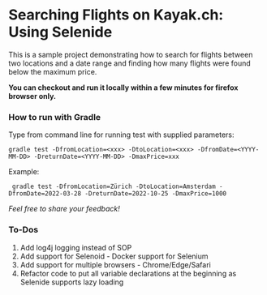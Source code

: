 Searching Flights on Kayak.ch: Using Selenide
=============================================

This is a sample project demonstrating how to search for flights between two locations and a date range and finding how
many flights were found below the maximum price.

**You can checkout and run it locally within a few minutes for firefox browser only.**

### How to run with Gradle

Type from command line for running test with supplied parameters:

```
gradle test -DfromLocation=<xxx> -DtoLocation=<xxx> -DfromDate=<YYYY-MM-DD> -DreturnDate=<YYYY-MM-DD> -DmaxPrice=xxx
```

Example:
```
 gradle test -DfromLocation=Zürich -DtoLocation=Amsterdam -DfromDate=2022-03-28 -DreturnDate=2022-10-25 -DmaxPrice=1000
```

_Feel free to share your feedback!_

### To-Dos
1. Add log4j logging instead of SOP
2. Add support for Selenoid - Docker support for Selenium
3. Add support for multiple browsers - Chrome/Edge/Safari
4. Refactor code to put all variable declarations at the beginning as Selenide supports lazy loading
